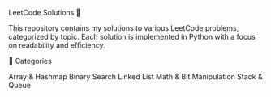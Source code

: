 LeetCode Solutions 🚀

This repository contains my solutions to various LeetCode problems, categorized by topic. Each solution is implemented in Python with a focus on readability and efficiency.

📂 Categories

Array & Hashmap 
Binary Search 
Linked List 
Math & Bit Manipulation 
Stack & Queue 
